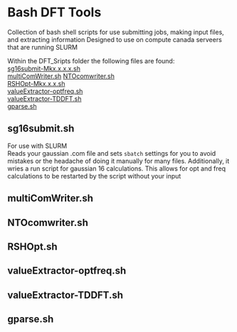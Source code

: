 # Bash DFT Tools
Collection of bash shell scripts for use submitting jobs, making input files, and extracting information
Designed to use on compute canada serveers that are running SLURM

Within the DFT_Sripts folder the following files are found:  
[sg16submit-Mkx.x.x.x.sh](#sg16submit.sh)   
[multiComWriter.sh](#multiComWriter.sh)
[NTOcomwriter.sh](#NTOcomwriter.sh)  
[RSHOpt-Mkx.x.x.sh](#RSHOpt.sh)  
[valueExtractor-optfreq.sh](#valueExtractor-optfreq.sh)  
[valueExtractor-TDDFT.sh](#valueExtractor-TDDFT.sh)  
[gparse.sh](#gparse.sh) 

## sg16submit.sh
For use with SLURM  
Reads your gaussian .com file and sets `sbatch` settings for you to avoid mistakes or the headache of doing it manually for many files. 
Additionally, it wries a run script for gaussian 16 calculations. This allows for opt and freq calculations to be restarted by the script without your input

## multiComWriter.sh  
## NTOcomwriter.sh  
## RSHOpt.sh  
## valueExtractor-optfreq.sh  
## valueExtractor-TDDFT.sh  
## gparse.sh